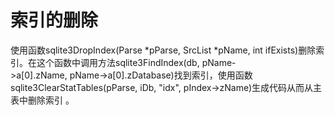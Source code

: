 # 索引的删除
使用函数sqlite3DropIndex(Parse *pParse, SrcList *pName, int ifExists)删除索引。在这个函数中调用方法sqlite3FindIndex(db, pName->a[0].zName, pName->a[0].zDatabase)找到索引，使用函数sqlite3ClearStatTables(pParse, iDb, "idx", pIndex->zName)生成代码从而从主表中删除索引 。
